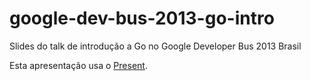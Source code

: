 # google-dev-bus-2013-go-intro

Slides do talk de introdução a Go no Google Developer Bus 2013 Brasil


Esta apresentação usa o [Present](https://godoc.org/golang.org/x/tools/cmd/present).
